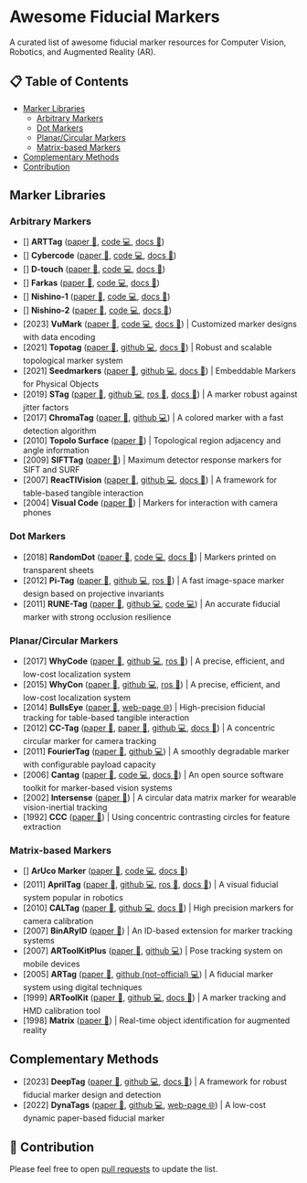 # Awesome Fiducial Markers

A curated list of awesome fiducial marker resources for Computer Vision, Robotics, and Augmented Reality (AR).

## 📋 Table of Contents

- [Marker Libraries](#marker-lists)
  - [Arbitrary Markers](#fm-arbitrary)
  - [Dot Markers](#fm-dot)
  - [Planar/Circular Markers](#fm-nonsquare)
  - [Matrix-based Markers](#fm-matrix)
- [Complementary Methods](#fm-methods)
- [Contribution](#contribution)

## Marker Libraries <a id="marker-lists"></a>

### Arbitrary Markers <a id="fm-arbitrary"></a>

- [] **ARTTag** ([paper 📃](https://doi.org/10.1145/2945078.2945116), [code 💻](#), [docs 📂](#))
- [] **Cybercode** ([paper 📃](https://doi.org/10.1145/354666.354667), [code 💻](#), [docs 📂](#))
- [] **D-touch** ([paper 📃](#), [code 💻](#), [docs 📂](#))
- [] **Farkas** ([paper 📃](https://doi.org/10.1109/IECON.2012.6388951), [code 💻](#), [docs 📂](#))
- [] **Nishino-1** ([paper 📃](#), [code 💻](#), [docs 📂](#))
- [] **Nishino-2** ([paper 📃](#), [code 💻](#), [docs 📂](#))
- [2023] **VuMark** ([paper 📃](https://doi.org/10.3390/app13031496), [code 💻](https://developer.vuforia.com/downloads/samples), [docs 📂](https://developer.vuforia.com/library/vumarks/vumark-design-guide)) | Customized marker designs with data encoding
- [2021] **Topotag** ([paper 📃](https://doi.ieeecomputersociety.org/10.1109/TVCG.2020.2988466), [github 💻](https://github.com/herohuyongtao/topotag), [docs 📂](https://herohuyongtao.github.io/research/publications/topo-tag/)) | Robust and scalable topological marker system
- [2021] **Seedmarkers** ([paper 📃](https://doi.org/10.1145/3430524.3440645), [github 💻](https://github.com/volzotan/Seedmarkers), [docs 📂](https://volzo.de/thing/seedmarker/)) | Embeddable Markers for Physical Objects
- [2019] **STag** ([paper 📃](https://doi.org/10.1016/j.imavis.2019.06.007), [github 💻](https://github.com/bbenligiray/stag), [ros 🤖](https://github.com/usrl-uofsc/stag_ros/), [docs 📂](https://roboticsknowledgebase.com/wiki/sensing/stag/)) | A marker robust against jitter factors
- [2017] **ChromaTag** ([paper 📃](https://doi.org/10.1109/ICCV.2017.164), [github 💻](https://github.com/CogChameleon/ChromaTag)) | A colored marker with a fast detection algorithm
- [2010] **Topolo Surface** ([paper 📃](https://doi.org/10.2197/ipsjjip.18.16)) | Topological region adjacency and angle information
- [2009] **SIFTTag** ([paper 📃](https://api.semanticscholar.org/CorpusID:10011163)) | Maximum detector response markers for SIFT and SURF
- [2007] **ReacTIVision** ([paper 📃](https://dl.acm.org/doi/abs/10.1145/1226969.1226983), [github 💻](https://github.com/mkalten/reacTIVision), [docs 📂](https://reactivision.sourceforge.net/)) | A framework for table-based tangible interaction
- [2004] **Visual Code** ([paper 📃](https://doi.org/10.1007/11526858_7)) | Markers for interaction with camera phones

### Dot Markers <a id="fm-dot"></a>

- [2018] **RandomDot** ([paper 📃](https://doi.org/10.1109/ICPR.2018.8545845), [code 💻](https://gitlab.com/charmie11/trdm), [docs 📂](https://sites.google.com/view/dryujioyamada/research/transparent-random-dot-markers)) | Markers printed on transparent sheets
- [2012] **Pi-Tag** ([paper 📃](https://link.springer.com/article/10.1007/s00138-012-0469-6), [github 💻](https://github.com/mpetroff/pi-tag-detector), [ros 🤖](http://wiki.ros.org/cob_fiducials)) | A fast image-space marker design based on projective invariants
- [2011] **RUNE-Tag** ([paper 📃](https://doi.org/10.1109/CVPR.2011.5995544), [github 💻](https://github.com/artursg/RUNEtag), [code 💻](http://www.dsi.unive.it/~bergamasco/runetag/RUNEtag.zip)) | An accurate fiducial marker with strong occlusion resilience

### Planar/Circular Markers <a id="fm-nonsquare"></a>

- [2017] **WhyCode** ([paper 📃](https://dl.acm.org/doi/10.1145/3019612.3019709), [github 💻](https://github.com/gestom/whycon-orig), [ros 🤖](https://github.com/jiriUlr/whycon-ros)) | A precise, efficient, and low-cost localization system
- [2015] **WhyCon** ([paper 📃](https://robotica.dc.uba.ar/public/papers/nitsche2015.pdf), [github 💻](https://github.com/gestom/whycon-orig), [ros 🤖](https://github.com/jiriUlr/whycon-ros)) | A precise, efficient, and low-cost localization system
- [2014] **BullsEye** ([paper 📃](https://dl.acm.org/doi/10.1145/2669485.2669503), [web-page 🌐](https://cavi.au.dk/technologies/bullseye)) | High-precision fiducial tracking for table-based tangible interaction
- [2012] **CC-Tag** ([paper 📃](https://doi.org/10.1109/ICIP.2012.6467121), [paper 📃](https://doi.org/10.1109/CVPR.2016.67), [github 💻](https://github.com/alicevision/CCTag), [docs 📂](https://cctag.readthedocs.io/en/latest/)) | A concentric circular marker for camera tracking
- [2011] **FourierTag** ([paper 📃](https://doi.org/10.1109/CRV.2011.13), [github 💻](https://github.com/anqixu/ftag2)) | A smoothly degradable marker with configurable payload capacity
- [2006] **Cantag** ([paper 📃](https://doi.org/10.1109/PERCOM.2006.13), [code 💻](https://www.cl.cam.ac.uk/%7Eacr31/cantag/), [docs 📂](https://www.cl.cam.ac.uk/%7Eacr31/cantag/)) | An open source software toolkit for marker-based vision systems
- [2002] **Intersense** ([paper 📃](https://doi.org/10.1109/ISMAR.2002.1115065)) | A circular data matrix marker for wearable vision-inertial tracking
- [1992] **CCC** ([paper 📃](https://doi.org/10.1117/12.56761)) | Using concentric contrasting circles for feature extraction

### Matrix-based Markers <a id="fm-matrix"></a>

- [] **ArUco Marker** ([paper 📃](#), [code 💻](#), [docs 📂](#))
- [2011] **AprilTag** ([paper 📃](https://doi.org/10.1109/ICRA.2011.5979561), [github 💻](https://github.com/AprilRobotics/apriltag), [ros 🤖](https://github.com/AprilRobotics/apriltag_ros), [docs 📂](https://april.eecs.umich.edu/software/apriltag)) | A visual fiducial system popular in robotics
- [2010] **CALTag** ([paper 📃](https://diglib.eg.org/handle/10.2312/PE.VMV.VMV10.041-048), [github 💻](https://github.com/brada/caltag), [docs 📂](https://www.cs.ubc.ca/labs/imager/tr/2010/Atcheson_VMV2010_CALTag/)) | High precision markers for camera calibration
- [2007] **BinARyID** ([paper 📃](http://dx.doi.org/10.2312/PE/VE2007Short/059-064)) | An ID-based extension for marker tracking systems
- [2007] **ARToolKitPlus** ([paper 📃](https://api.semanticscholar.org/CorpusID:14966142), [github 💻](https://github.com/paroj/artoolkitplus)) | Pose tracking system on mobile devices
- [2005] **ARTag** ([paper 📃](https://doi.org/10.1109/CVPR.2005.74), [github (not-official) 💻](https://github.com/harshkakashaniya/AR-tag-detection)) | A fiducial marker system using digital techniques
- [1999] **ARToolKit** ([paper 📃](https://doi.org/10.1109/IWAR.1999.803809), [github 💻](https://github.com/artoolkit/ARToolKit5), [docs 📂](http://www.artoolkit.org/)) | A marker tracking and HMD calibration tool
- [1998] **Matrix** ([paper 📃](https://doi.org/10.1109/APCHI.1998.704151)) | Real-time object identification for augmented reality

## Complementary Methods <a id="fm-methods"></a>

- [2023] **DeepTag** ([paper 📃](https://doi.ieeecomputersociety.org/10.1109/TPAMI.2022.3174603), [github 💻](https://github.com/herohuyongtao/deeptag-pytorch), [docs 📂](https://herohuyongtao.github.io/research/publications/deep-tag/)) | A framework for robust fiducial marker design and detection
- [2022] **DynaTags** ([paper 📃](https://dl.acm.org/doi/10.1145/3536221.3556591), [github 💻](https://github.com/FIGLAB/DynaTags), [web-page 🌐](https://www.figlab.com/research/2022/dynatags)) | A low-cost dynamic paper-based fiducial marker

## 🚀 Contribution <a id="contribution"></a>

Please feel free to open [pull requests](https://github.com/alitourani/awesome-fiducial-marker/pulls) to update the list.
